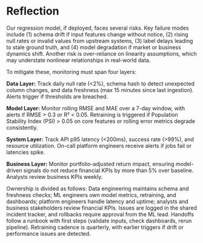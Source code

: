 # Reflection

Our regression model, if deployed, faces several risks. Key failure modes include (1) schema drift if input features change without notice, (2) rising null rates or invalid values from upstream systems, (3) label delays leading to stale ground truth, and (4) model degradation if market or business dynamics shift. Another risk is over-reliance on linearity assumptions, which may understate nonlinear relationships in real-world data.

To mitigate these, monitoring must span four layers:

**Data Layer:** Track daily null rate (<2%), schema hash to detect unexpected column changes, and data freshness (max 15 minutes since last ingestion). Alerts trigger if thresholds are breached.

**Model Layer:** Monitor rolling RMSE and MAE over a 7-day window, with alerts if RMSE > 0.3 or R² < 0.05. Retraining is triggered if Population Stability Index (PSI) > 0.05 on core features or rolling error metrics degrade consistently.

**System Layer:** Track API p95 latency (<200ms), success rate (>99%), and resource utilization. On-call platform engineers receive alerts if jobs fail or latencies spike.

**Business Layer:** Monitor portfolio-adjusted return impact, ensuring model-driven signals do not reduce financial KPIs by more than 5% over baseline. Analysts review business KPIs weekly.

Ownership is divided as follows: Data engineering maintains schema and freshness checks; ML engineers own model metrics, retraining, and dashboards; platform engineers handle latency and uptime; analysts and business stakeholders review financial KPIs. Issues are logged in the shared incident tracker, and rollbacks require approval from the ML lead. Handoffs follow a runbook with first steps (validate inputs, check dashboards, rerun pipeline). Retraining cadence is quarterly, with earlier triggers if drift or performance issues are detected.
